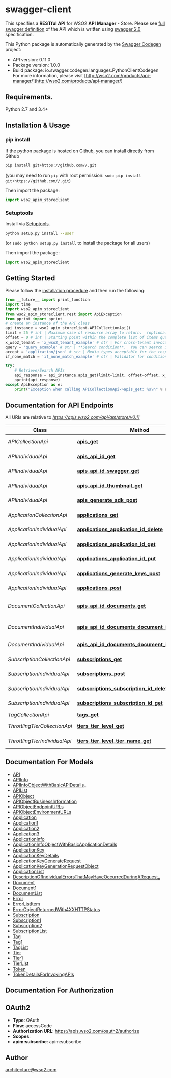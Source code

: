 # swagger-client
This specifies a **RESTful API** for WSO2 **API Manager** - Store.  Please see [full swagger definition](https://raw.githubusercontent.com/wso2/carbon-apimgt/v6.0.4/components/apimgt/org.wso2.carbon.apimgt.rest.api.store/src/main/resources/store-api.yaml) of the API which is written using [swagger 2.0](http://swagger.io/) specification. 

This Python package is automatically generated by the [Swagger Codegen](https://github.com/swagger-api/swagger-codegen) project:

- API version: 0.11.0
- Package version: 1.0.0
- Build package: io.swagger.codegen.languages.PythonClientCodegen
For more information, please visit [http://wso2.com/products/api-manager/](http://wso2.com/products/api-manager/)

## Requirements.

Python 2.7 and 3.4+

## Installation & Usage
### pip install

If the python package is hosted on Github, you can install directly from Github

```sh
pip install git+https://github.com//.git
```
(you may need to run `pip` with root permission: `sudo pip install git+https://github.com//.git`)

Then import the package:
```python
import wso2_apim_storeclient 
```

### Setuptools

Install via [Setuptools](http://pypi.python.org/pypi/setuptools).

```sh
python setup.py install --user
```
(or `sudo python setup.py install` to install the package for all users)

Then import the package:
```python
import wso2_apim_storeclient
```

## Getting Started

Please follow the [installation procedure](#installation--usage) and then run the following:

```python
from __future__ import print_function
import time
import wso2_apim_storeclient
from wso2_apim_storeclient.rest import ApiException
from pprint import pprint
# create an instance of the API class
api_instance = wso2_apim_storeclient.APICollectionApi()
limit = 25 # int | Maximum size of resource array to return.  (optional) (default to 25)
offset = 0 # int | Starting point within the complete list of items qualified.  (optional) (default to 0)
x_wso2_tenant = 'x_wso2_tenant_example' # str | For cross-tenant invocations, this is used to specify the tenant domain, where the resource need to be   retirieved from.  (optional)
query = 'query_example' # str | **Search condition**.  You can search in attributes by using an **\"<attribute>:\"** modifier.  Eg. \"provider:wso2\" will match an API if the provider of the API is exactly \"wso2\".  Additionally you can use wildcards.  Eg. \"provider:wso2*\" will match an API if the provider of the API starts with \"wso2\".  Supported attribute modifiers are [**version, context, status, description, subcontext, doc, provider, tag**]  If no advanced attribute modifier has been specified, search will match the given query string against API Name.  (optional)
accept = 'application/json' # str | Media types acceptable for the response. Default is application/json.  (optional) (default to application/json)
if_none_match = 'if_none_match_example' # str | Validator for conditional requests; based on the ETag of the formerly retrieved variant of the resourec.  (optional)

try:
    # Retrieve/Search APIs 
    api_response = api_instance.apis_get(limit=limit, offset=offset, x_wso2_tenant=x_wso2_tenant, query=query, accept=accept, if_none_match=if_none_match)
    pprint(api_response)
except ApiException as e:
    print("Exception when calling APICollectionApi->apis_get: %s\n" % e)

```

## Documentation for API Endpoints

All URIs are relative to *https://apis.wso2.com/api/am/store/v0.11*

Class | Method | HTTP request | Description
------------ | ------------- | ------------- | -------------
*APICollectionApi* | [**apis_get**](docs/APICollectionApi.md#apis_get) | **GET** /apis | Retrieve/Search APIs 
*APIIndividualApi* | [**apis_api_id_get**](docs/APIIndividualApi.md#apis_api_id_get) | **GET** /apis/{apiId} | Get details of an API 
*APIIndividualApi* | [**apis_api_id_swagger_get**](docs/APIIndividualApi.md#apis_api_id_swagger_get) | **GET** /apis/{apiId}/swagger | Get swagger definition 
*APIIndividualApi* | [**apis_api_id_thumbnail_get**](docs/APIIndividualApi.md#apis_api_id_thumbnail_get) | **GET** /apis/{apiId}/thumbnail | Get thumbnail image
*APIIndividualApi* | [**apis_generate_sdk_post**](docs/APIIndividualApi.md#apis_generate_sdk_post) | **POST** /apis/generate-sdk/ | Generate SDK for an API 
*ApplicationCollectionApi* | [**applications_get**](docs/ApplicationCollectionApi.md#applications_get) | **GET** /applications | Retrieve/Search applications 
*ApplicationIndividualApi* | [**applications_application_id_delete**](docs/ApplicationIndividualApi.md#applications_application_id_delete) | **DELETE** /applications/{applicationId} | Remove an application 
*ApplicationIndividualApi* | [**applications_application_id_get**](docs/ApplicationIndividualApi.md#applications_application_id_get) | **GET** /applications/{applicationId} | Get details of an application 
*ApplicationIndividualApi* | [**applications_application_id_put**](docs/ApplicationIndividualApi.md#applications_application_id_put) | **PUT** /applications/{applicationId} | Update an application 
*ApplicationIndividualApi* | [**applications_generate_keys_post**](docs/ApplicationIndividualApi.md#applications_generate_keys_post) | **POST** /applications/generate-keys | Generate keys for application 
*ApplicationIndividualApi* | [**applications_post**](docs/ApplicationIndividualApi.md#applications_post) | **POST** /applications | Create a new application 
*DocumentCollectionApi* | [**apis_api_id_documents_get**](docs/DocumentCollectionApi.md#apis_api_id_documents_get) | **GET** /apis/{apiId}/documents | Get a list of documents of an API 
*DocumentIndividualApi* | [**apis_api_id_documents_document_id_content_get**](docs/DocumentIndividualApi.md#apis_api_id_documents_document_id_content_get) | **GET** /apis/{apiId}/documents/{documentId}/content | Get the content of an API document 
*DocumentIndividualApi* | [**apis_api_id_documents_document_id_get**](docs/DocumentIndividualApi.md#apis_api_id_documents_document_id_get) | **GET** /apis/{apiId}/documents/{documentId} | Get a document of an API 
*SubscriptionCollectionApi* | [**subscriptions_get**](docs/SubscriptionCollectionApi.md#subscriptions_get) | **GET** /subscriptions | Get all subscriptions 
*SubscriptionIndividualApi* | [**subscriptions_post**](docs/SubscriptionIndividualApi.md#subscriptions_post) | **POST** /subscriptions | Add a new subscription 
*SubscriptionIndividualApi* | [**subscriptions_subscription_id_delete**](docs/SubscriptionIndividualApi.md#subscriptions_subscription_id_delete) | **DELETE** /subscriptions/{subscriptionId} | Remove a subscription 
*SubscriptionIndividualApi* | [**subscriptions_subscription_id_get**](docs/SubscriptionIndividualApi.md#subscriptions_subscription_id_get) | **GET** /subscriptions/{subscriptionId} | Get details of a subscription 
*TagCollectionApi* | [**tags_get**](docs/TagCollectionApi.md#tags_get) | **GET** /tags | Get all tags 
*ThrottlingTierCollectionApi* | [**tiers_tier_level_get**](docs/ThrottlingTierCollectionApi.md#tiers_tier_level_get) | **GET** /tiers/{tierLevel} | Get available tiers 
*ThrottlingTierIndividualApi* | [**tiers_tier_level_tier_name_get**](docs/ThrottlingTierIndividualApi.md#tiers_tier_level_tier_name_get) | **GET** /tiers/{tierLevel}/{tierName} | Get details of a tier 


## Documentation For Models

 - [API](docs/API.md)
 - [APIInfo](docs/APIInfo.md)
 - [APIInfoObjectWithBasicAPIDetails_](docs/APIInfoObjectWithBasicAPIDetails_.md)
 - [APIList](docs/APIList.md)
 - [APIObject](docs/APIObject.md)
 - [APIObjectBusinessInformation](docs/APIObjectBusinessInformation.md)
 - [APIObjectEndpointURLs](docs/APIObjectEndpointURLs.md)
 - [APIObjectEnvironmentURLs](docs/APIObjectEnvironmentURLs.md)
 - [Application](docs/Application.md)
 - [Application1](docs/Application1.md)
 - [Application2](docs/Application2.md)
 - [Application3](docs/Application3.md)
 - [ApplicationInfo](docs/ApplicationInfo.md)
 - [ApplicationInfoObjectWithBasicApplicationDetails](docs/ApplicationInfoObjectWithBasicApplicationDetails.md)
 - [ApplicationKey](docs/ApplicationKey.md)
 - [ApplicationKeyDetails](docs/ApplicationKeyDetails.md)
 - [ApplicationKeyGenerateRequest](docs/ApplicationKeyGenerateRequest.md)
 - [ApplicationKeyGenerationRequestObject](docs/ApplicationKeyGenerationRequestObject.md)
 - [ApplicationList](docs/ApplicationList.md)
 - [DescriptionOfIndividualErrorsThatMayHaveOccurredDuringARequest_](docs/DescriptionOfIndividualErrorsThatMayHaveOccurredDuringARequest_.md)
 - [Document](docs/Document.md)
 - [Document1](docs/Document1.md)
 - [DocumentList](docs/DocumentList.md)
 - [Error](docs/Error.md)
 - [ErrorListItem](docs/ErrorListItem.md)
 - [ErrorObjectReturnedWith4XXHTTPStatus](docs/ErrorObjectReturnedWith4XXHTTPStatus.md)
 - [Subscription](docs/Subscription.md)
 - [Subscription1](docs/Subscription1.md)
 - [Subscription2](docs/Subscription2.md)
 - [SubscriptionList](docs/SubscriptionList.md)
 - [Tag](docs/Tag.md)
 - [Tag1](docs/Tag1.md)
 - [TagList](docs/TagList.md)
 - [Tier](docs/Tier.md)
 - [Tier1](docs/Tier1.md)
 - [TierList](docs/TierList.md)
 - [Token](docs/Token.md)
 - [TokenDetailsForInvokingAPIs](docs/TokenDetailsForInvokingAPIs.md)


## Documentation For Authorization


## OAuth2

- **Type**: OAuth
- **Flow**: accessCode
- **Authorization URL**: https://apis.wso2.com/oauth2/authorize
- **Scopes**: 
 - **apim:subscribe**: apim:subscribe


## Author

architecture@wso2.com


